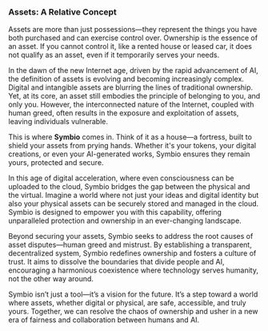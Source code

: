 ### Assets: A Relative Concept

Assets are more than just possessions—they represent the things you have both purchased and can exercise control over. Ownership is the essence of an asset. If you cannot control it, like a rented house or leased car, it does not qualify as an asset, even if it temporarily serves your needs.

In the dawn of the new Internet age, driven by the rapid advancement of AI, the definition of assets is evolving and becoming increasingly complex. Digital and intangible assets are blurring the lines of traditional ownership. Yet, at its core, an asset still embodies the principle of belonging to you, and only you. However, the interconnected nature of the Internet, coupled with human greed, often results in the exposure and exploitation of assets, leaving individuals vulnerable.

This is where **Symbio** comes in. Think of it as a house—a fortress, built to shield your assets from prying hands. Whether it's your tokens, your digital creations, or even your AI-generated works, Symbio ensures they remain yours, protected and secure.

In this age of digital acceleration, where even consciousness can be uploaded to the cloud, Symbio bridges the gap between the physical and the virtual. Imagine a world where not just your ideas and digital identity but also your physical assets can be securely stored and managed in the cloud. Symbio is designed to empower you with this capability, offering unparalleled protection and ownership in an ever-changing landscape.

Beyond securing your assets, Symbio seeks to address the root causes of asset disputes—human greed and mistrust. By establishing a transparent, decentralized system, Symbio redefines ownership and fosters a culture of trust. It aims to dissolve the boundaries that divide people and AI, encouraging a harmonious coexistence where technology serves humanity, not the other way around.

Symbio isn’t just a tool—it’s a vision for the future. It’s a step toward a world where assets, whether digital or physical, are safe, accessible, and truly yours. Together, we can resolve the chaos of ownership and usher in a new era of fairness and collaboration between humans and AI.